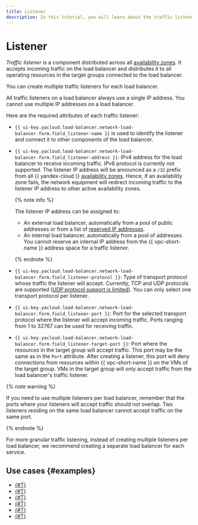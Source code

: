 ```yaml
---
title: Listener
description: In this tutorial, you will learn about the traffic listener.
---
```


# Listener


*Traffic listener* is a component distributed across all [availability zones](../../overview/concepts/geo-scope.md). It accepts incoming traffic on the load balancer and distributes it to all operating resources in the target groups connected to the load balancer.

You can create multiple traffic listeners for each load balancer.

All traffic listeners on a load balancer always use a single IP address. You cannot use multiple IP addresses on a load balancer.

Here are the required attributes of each traffic listener:
* `{{ ui-key.yacloud.load-balancer.network-load-balancer.form.field_listener-name }}` is used to identify the listener and connect it to other components of the load balancer.
* `{{ ui-key.yacloud.load-balancer.network-load-balancer.form.field_listener-address }}`: IPv4 address for the load balancer to receive incoming traffic. IPv6 protocol is currently not supported. The listener IP address will be announced as a `/32` prefix from all {{ yandex-cloud }} [availability zones](../../overview/concepts/geo-scope.md).
Hence, if an availability zone fails, the network equipment will redirect incoming traffic to the listener IP address to other active availability zones.

    {% note info %}

    The listener IP address can be assigned to:
    * An external load balancer, automatically from a pool of public addresses or from a list of [reserved IP addresses](../../vpc/operations/get-static-ip.md).
    * An internal load balancer, automatically from a pool of addresses. You cannot reserve an internal IP address from the {{ vpc-short-name }} address space for a traffic listener.

    {% endnote %}

* `{{ ui-key.yacloud.load-balancer.network-load-balancer.form.field_listener-protocol }}`: Type of transport protocol whose traffic the listener will accept. Currently, TCP and UDP protocols are supported ([UDP protocol support is limited](./specifics#nlb-udp)). You can only select one transport protocol per listener.
* `{{ ui-key.yacloud.load-balancer.network-load-balancer.form.field_listener-port }}`: Port for the selected transport protocol where the listener will accept incoming traffic. Ports ranging from 1 to 32767 can be used for receiving traffic.
* `{{ ui-key.yacloud.load-balancer.network-load-balancer.form.field_listener-target-port }}`: Port where the resources in the target group will accept traffic. This port may be the same as in the `Port` attribute. After creating a listener, this port will deny connections from resources within {{ vpc-short-name }} on the VMs of the target group. VMs in the target group will only accept traffic from the load balancer's traffic listener.

{% note warning %}

If you need to use multiple listeners per load balancer, remember that the ports where your listeners will accept traffic should not overlap. Two listeners residing on the same load balancer cannot accept traffic on the same port.

{% endnote %}

For more granular traffic listening, instead of creating multiple listeners per load balancer, we recommend creating a separate load balancer for each service.


## Use cases {#examples}

* [{#T}](../tutorials/web-service.md)
* [{#T}](../tutorials/updating-under-load.md)
* [{#T}](../tutorials/dns-integration.md)
* [{#T}](../tutorials/exchange.md)
* [{#T}](../tutorials/mssql-alwayson-lb.md)
* [{#T}](../tutorials/migration-from-nlb-to-alb/index.md)